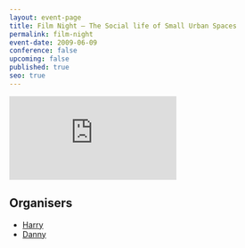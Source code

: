 ```yaml
---
layout: event-page
title: Film Night – The Social life of Small Urban Spaces
permalink: film-night
event-date: 2009-06-09
conference: false
upcoming: false
published: true
seo: true
---
```

<div class="embed-container youtube hd"><iframe src="https://youtube.com/embed/DEwo-_pQCz8" frameborder="0" scrolling="no" allowfullscreen></iframe></div>

## Organisers

* <a href="https://uxbri.org/about/#harry">Harry</a> 
* <a href="https://uxbri.org/about/#danny">Danny</a>